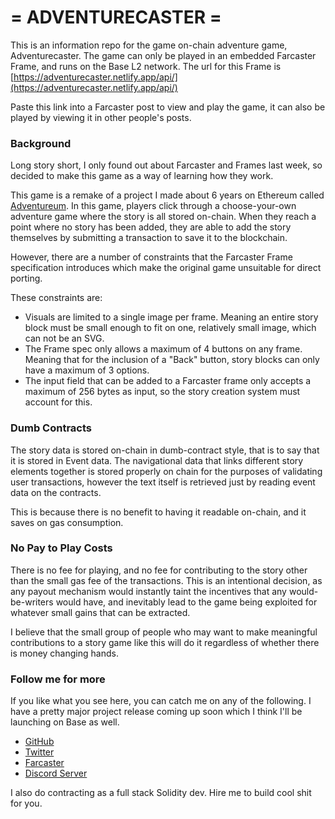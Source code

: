 # = ADVENTURECASTER =

This is an information repo for the game on-chain adventure game, Adventurecaster. The game can only be played in an 
embedded Farcaster Frame, and runs on the Base L2 network. The url for this Frame is 
 [https://adventurecaster.netlify.app/api/](https://adventurecaster.netlify.app/api/)

 Paste this link into a Farcaster post to view and play the game, it can also be played by viewing it in other people's 
  posts.

### Background

  Long story short, I only found out about Farcaster and Frames last week, so decided to make this game as a way of 
   learning how they work.

  This game is a remake of a project I made about 6 years on Ethereum called 
   [Adventureum](https://anallergytoanalogy.github.io/blockchain-adventure/). In this game, players click through a 
    choose-your-own adventure game where the story is all stored on-chain. When they reach a point where no story has 
     been added, they are able to add the story themselves by submitting a transaction to save it to the blockchain.
  
   However, there are a number of constraints that the Farcaster Frame specification introduces which make the original 
   game unsuitable for direct porting.

 These constraints are:

- Visuals are limited to a single image per frame. Meaning an entire story block must be small enough to fit on one, 
   relatively small image, which can not be an SVG.
- The Frame spec only allows a maximum of 4 buttons on any frame. Meaning that for the inclusion of a "Back" button, 
   story blocks can only have a maximum of 3 options.
- The input field that can be added to a Farcaster frame only accepts a maximum of 256 bytes as input, so the story 
   creation system must account for this.

### Dumb Contracts

   The story data is stored on-chain in dumb-contract style, that is to say that it is stored in Event data. The 
    navigational data that links different story elements together is stored properly on chain for the purposes of
     validating user transactions, however the text itself is retrieved just by reading event data on the contracts.
      
   This is because there is no benefit to having it readable on-chain, and it saves on gas consumption.
   
### No Pay to Play Costs

   There is no fee for playing, and no fee for contributing to the story other than the small gas fee of the 
    transactions. This is an intentional decision, as any payout mechanism would instantly taint the incentives that 
     any would-be-writers would have, and inevitably lead to the game being exploited for whatever small gains that can 
      be extracted.
   
   I believe that the small group of people who may want to make meaningful contributions to a story game like this 
    will do it regardless of whether there is money changing hands.

### Follow me for more

   If you like what you see here, you can catch me on any of the following. I have a pretty major project release 
    coming up soon which I think I'll be launching on Base as well.
   - [GitHub](https://github.com/AnAllergyToAnalogy)
   - [Twitter](https://twitter.com/cashtagyolo)
   - [Farcaster](https://warpcast.com/allergy)
   - [Discord Server](https://discord.gg/yNQK7VNesX)

  I also do contracting as a full stack Solidity dev. Hire me to build cool shit for you.